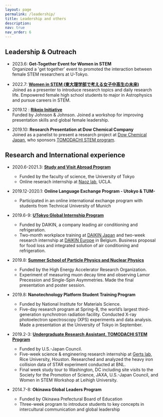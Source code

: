 ```yaml
---
layout: page
permalink: /leadership/
title: Leadership and others
description: 
nav: true
nav_order: 6
---
```


## Leadership & Outreach  
- 2023.6: __Get-Together Event for Women in STEM__  
Organized a 'get together' event to promoted the interaction between female STEM researchers at U-Tokyo.  
- 2022.7: __[Women in STEM (東大理学部で考える女子中高生の未来)](https://www.s.u-tokyo.ac.jp/ja/event/7938/)__  
Joined as a presenter to introduce research topics and daily research life. Empowered female high school students to major in Astrophysics and pursue careers in STEM.

- 2019.12 : __[Rikejo Initiative](https://www.u-tokyo.ac.jp/kyodo-sankaku/ja/news/news2019_00019.html)__  
Funded by Johnson & Johnson. Joined a workshop for improving presentation skills and global female leadership.

- 2019.10: __Research Presentation at Dow Chemical Company__  
Joined as a panelist to present a research project at [Dow Chemical Japan](https://jp.dow.com/ja-jp), who sponsors [TOMODACHI STEM program](https://tomodachistem.rice.edu).


## Research and International experience
* 2020.6-2021.3: __[Study and Visit Abroad Program](https://www.s.u-tokyo.ac.jp/ja/offices/ilo/svap/application.html)__
    * Funded by the faculty of science, the University of Tokyo
    * Online reserach internship at [Naoz lab](https://www.astro.ucla.edu/~snaoz/), UCLA.

* 2019.12-2020.1: __Online Language Exchange Program - Utokyo & TUM-__
    * Participated in an online international exchange program with students from Technical University of Munich

* 2019.6-9: __[UTokyo Global Internship Program](https://www.u-tokyo.ac.jp/ja/students/special-activities/ugip.html)__
    * Funded by DAIKIN, a company leading air conditioning and refrigeration. 
    * Two-month workplace training at [DAIKIN Japan](https://www.daikin.com/corporate/why_daikin/japanbrand) and two-week research internship at [DAIKIN Europe](https://www.daikin.eu/en_us/customers.html) in Belgium. Business proposal for food loss and integrated solution of air conditioning and refrigeration. 

* 2019.8: __[Summer School of Particle Physics and Nuclear Physics](https://www2.kek.jp/ksc/13th_2019/index.html)__
    * Funded by the High Energy Accelerator Research Organization.
    * Experiment of measuring muon decay time and observing Lamor Precession and Single-Spin Asymmetries. Made the final presentation and poster session.

* 2019.8: __Nanotechnology Platform Student Training Program__
    * Funded by National Institute for Materials Science.
    * Five-day research program at Spring-8, the world’s largest third-generation synchrotron radiation facility. Conducted X-ray photoelectron spectroscopy (XPS) experiments and data analysis. Made a presentation at the University of Tokyo in September.

* 2019.2-3: __[Undergraduate Research Assistant, TOMODACHI STEM Program](https://tomodachistem.rice.edu)__
    * Funded by U.S.-Japan Council.
    * Five-week science & engineering research internship at [Gerts lab](http://fis-archive.rice.edu/facultyaaab.html), Rice University, Houston. Researched and analyzed the heavy iron collision data of STAR experiment conducted at BNL. 
    * Final week study tour to Washington, DC including site visits to the Society for the Promotion of Science, JAXA, U.S.-Japan Council, and Women in STEM Workshop at Leihigh University.
 
* 2014.7-8: __Okinawa Global Leaders Program__
    * Funded by Okinawa Prefectural Board of Education
    * Three-week program to introduce students to key concepts in intercultural communication and global leadership
